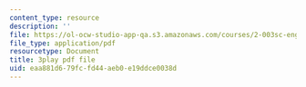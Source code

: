 ```yaml
---
content_type: resource
description: ''
file: https://ol-ocw-studio-app-qa.s3.amazonaws.com/courses/2-003sc-engineering-dynamics-fall-2011/eaa881d679fcfd44aeb0e19ddce0038d_YZ9y4zcfCPs.pdf
file_type: application/pdf
resourcetype: Document
title: 3play pdf file
uid: eaa881d6-79fc-fd44-aeb0-e19ddce0038d
---
```

